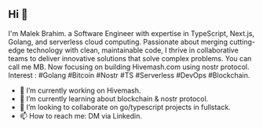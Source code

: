 ## Hi 👋
I'm Malek Brahim. a Software Engineer with expertise in TypeScript, Next.js, Golang, and serverless cloud computing. 
Passionate about merging cutting-edge technology with clean, maintainable code, I thrive in collaborative teams to deliver innovative solutions that solve complex problems. You can call me MB.
Now focusing on building Hivemash.com using nostr protocol.
Interest : #Golang #Bitcoin #Nostr #TS #Serverless #DevOps #Blockchain.

- 🔭 I’m currently working on Hivemash.
- 🌱 I’m currently learning about blockchain & nostr protocol.
- 👯 I’m looking to collaborate on go/typescript projects in fullstack.
- 📫 How to reach me: DM via Linkedin.

<!--
**MegaBytee/MegaBytee** is a ✨ _special_ ✨ repository because its `README.md` (this file) appears on your GitHub profile.

Here are some ideas to get you started:

- 🔭 I’m currently working on ...
- 🌱 I’m currently learning ...
- 👯 I’m looking to collaborate on ...
- 🤔 I’m looking for help with ...
- 💬 Ask me about ...
- 📫 How to reach me: ...
- 😄 Pronouns: ...
- ⚡ Fun fact: ...
-->
